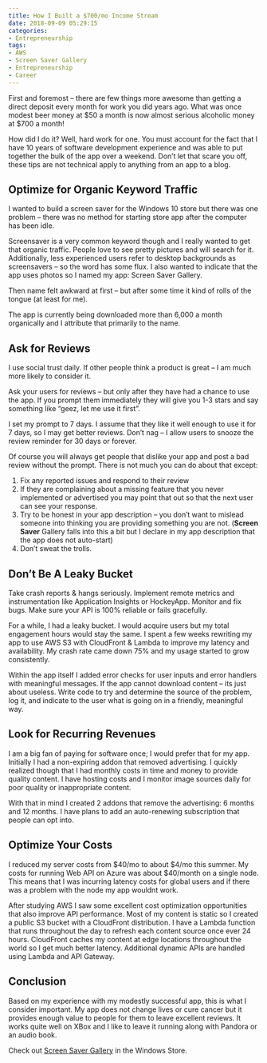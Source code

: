 ```yaml
---
title: How I Built a $700/mo Income Stream
date: 2018-09-09 05:29:15
categories:
- Entrepreneurship
tags:
- AWS
- Screen Saver Gallery
- Entrepreneurship
- Career
---
```


First and foremost – there are few things more awesome than getting a direct deposit every month for work you did years ago. What was once modest beer money at $50 a month is now almost serious alcoholic money at $700 a month!

How did I do it? Well, hard work for one. You must account for the fact that I have 10 years of software development experience and was able to put together the bulk of the app over a weekend. Don’t let that scare you off, these tips are not technical apply to anything from an app to a blog.

<!-- more -->

## Optimize for Organic Keyword Traffic

I wanted to build a screen saver for the Windows 10 store but there was one problem – there was no method for starting store app after the computer has been idle.

Screensaver is a very common keyword though and I really wanted to get that organic traffic. People love to see pretty pictures and will search for it. Additionally, less experienced users refer to desktop backgrounds as screensavers – so the word has some flux. I also wanted to indicate that the app uses photos so I named my app: Screen Saver Gallery.

Then name felt awkward at first – but after some time it kind of rolls of the tongue (at least for me).

The app is currently being downloaded more than 6,000 a month organically and I attribute that primarily to the name.

## Ask for Reviews

I use social trust daily. If other people think a product is great – I am much more likely to consider it.

Ask your users for reviews – but only after they have had a chance to use the app. If you prompt them immediately they will give you 1-3 stars and say something like “geez, let me use it first”. 

I set my prompt to 7 days. I assume that they like it well enough to use it for 7 days, so I may get better reviews. Don’t nag – I allow users to snooze the review reminder for 30 days or forever.

Of course you will always get people that dislike your app and post a bad review without the prompt. There is not much you can do about that except:

1.	Fix any reported issues and respond to their review
2.	If they are complaining about a missing feature that you never implemented or advertised you may point that out so that the next user can see your response.
3.	Try to be honest in your app description – you don’t want to mislead someone into thinking you are providing something you are not. (__Screen Saver__ Gallery falls into this a bit but I declare in my app description that the app does not auto-start)
4.	Don’t sweat the trolls.

## Don’t Be A Leaky Bucket

Take crash reports & hangs seriously. Implement remote metrics and instrumentation like Application Insights or HockeyApp. Monitor and fix bugs. Make sure your API is 100% reliable or fails gracefully.

For a while, I had a leaky bucket. I would acquire users but my total engagement hours would stay the same. I spent a few weeks rewriting my app to use AWS S3 with CloudFront & Lambda to improve my latency and availability. My crash rate came down 75% and my usage started to grow consistently.

Within the app itself I added error checks for user inputs and error handlers with meaningful messages. If the app cannot download content – its just about useless. Write code to try and determine the source of the problem, log it, and indicate to the user what is going on in a friendly, meaningful way.

## Look for Recurring Revenues

I am a big fan of paying for software once; I would prefer that for my app. Initially I had a non-expiring addon that removed advertising. I quickly realized though that I had monthly costs in time and money to provide quality content. I have hosting costs and I monitor image sources daily for poor quality or inappropriate content.

With that in mind I created 2 addons that remove the advertising: 6 months and 12 months. I have plans to add an auto-renewing subscription that people can opt into.

## Optimize Your Costs

I reduced my server costs from $40/mo to about $4/mo this summer. My costs for running Web API on Azure was about $40/month on a single node. This means that I was incurring latency costs for global users and if there was a problem with the node my app wouldnt work.

After studying AWS I saw some excellent cost optimization opportunities that also improve API performance. Most of my content is static so I created a public S3 bucket with a CloudFront distribution. I have a Lambda function that runs throughout the day to refresh each content source once ever 24 hours. CloudFront caches my content at edge locations throughout the world so I get much better latency. Additional dynamic APIs are handled using Lambda and API Gateway.

## Conclusion

Based on my experience with my modestly successful app, this is what I consider important. My app does not change lives or cure cancer but it provides enough value to people for them to leave excellent reviews. It works quite well on XBox and I like to leave it running along with Pandora or an audio book.

Check out [Screen Saver Gallery](https://www.microsoft.com/en-us/store/apps/screen-saver-gallery/9nblggh5j8tx "Screen Saver Gallery Store Link") in the Windows Store.